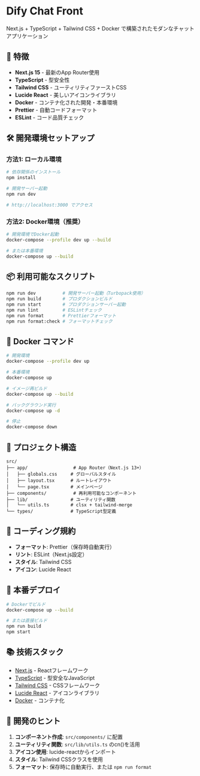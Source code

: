 # Dify Chat Front

Next.js + TypeScript + Tailwind CSS + Docker で構築されたモダンなチャットアプリケーション

## 🚀 特徴

- **Next.js 15** - 最新のApp Router使用
- **TypeScript** - 型安全性
- **Tailwind CSS** - ユーティリティファーストCSS
- **Lucide React** - 美しいアイコンライブラリ
- **Docker** - コンテナ化された開発・本番環境
- **Prettier** - 自動コードフォーマット
- **ESLint** - コード品質チェック

## 🛠️ 開発環境セットアップ

### 方法1: ローカル環境

```bash
# 依存関係のインストール
npm install

# 開発サーバー起動
npm run dev

# http://localhost:3000 でアクセス
```

### 方法2: Docker環境（推奨）

```bash
# 開発環境でDocker起動
docker-compose --profile dev up --build

# または本番環境
docker-compose up --build
```

## 📦 利用可能なスクリプト

```bash
npm run dev          # 開発サーバー起動（Turbopack使用）
npm run build        # プロダクションビルド
npm run start        # プロダクションサーバー起動
npm run lint         # ESLintチェック
npm run format       # Prettierフォーマット
npm run format:check # フォーマットチェック
```

## 🐳 Docker コマンド

```bash
# 開発環境
docker-compose --profile dev up

# 本番環境
docker-compose up

# イメージ再ビルド
docker-compose up --build

# バックグラウンド実行
docker-compose up -d

# 停止
docker-compose down
```

## 📁 プロジェクト構造

```
src/
├── app/                 # App Router（Next.js 13+）
│   ├── globals.css     # グローバルスタイル
│   ├── layout.tsx      # ルートレイアウト
│   └── page.tsx        # メインページ
├── components/          # 再利用可能なコンポーネント
├── lib/                # ユーティリティ関数
│   └── utils.ts        # clsx + tailwind-merge
└── types/              # TypeScript型定義
```

## 🎨 コーディング規約

- **フォーマット**: Prettier（保存時自動実行）
- **リント**: ESLint（Next.js設定）
- **スタイル**: Tailwind CSS
- **アイコン**: Lucide React

## 🚀 本番デプロイ

```bash
# Dockerでビルド
docker-compose up --build

# または直接ビルド
npm run build
npm start
```

## 📚 技術スタック

- [Next.js](https://nextjs.org/) - Reactフレームワーク
- [TypeScript](https://www.typescriptlang.org/) - 型安全なJavaScript
- [Tailwind CSS](https://tailwindcss.com/) - CSSフレームワーク
- [Lucide React](https://lucide.dev/) - アイコンライブラリ
- [Docker](https://www.docker.com/) - コンテナ化

## 📝 開発のヒント

1. **コンポーネント作成**: `src/components/` に配置
2. **ユーティリティ関数**: `src/lib/utils.ts` のcn()を活用
3. **アイコン使用**: lucide-reactからインポート
4. **スタイル**: Tailwind CSSクラスを使用
5. **フォーマット**: 保存時に自動実行、または `npm run format`
